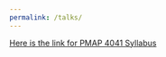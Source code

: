 ```yaml
---
permalink: /talks/
---
```


[Here is the link for PMAP 4041 Syllabus](https://github.com/jgreathouse9/jgreathouse9.github.io/blob/3c447ad801d35f5ba121689c980bb59d9dabbe30/files/Econometrics-for-Policy-Analysis%20(1)-pages.pdf)

